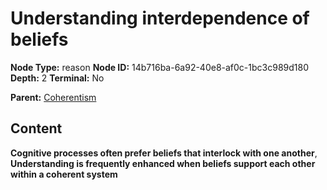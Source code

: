 # Understanding interdependence of beliefs

**Node Type:** reason
**Node ID:** 14b716ba-6a92-40e8-af0c-1bc3c989d180
**Depth:** 2
**Terminal:** No

**Parent:** [Coherentism](coherentism.md)

## Content

**Cognitive processes often prefer beliefs that interlock with one another**, **Understanding is frequently enhanced when beliefs support each other within a coherent system**
